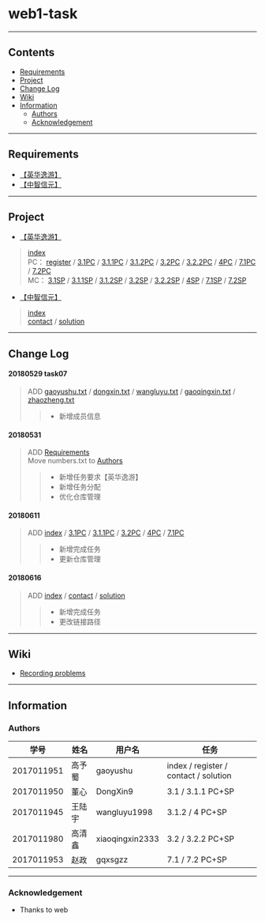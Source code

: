 ﻿# web1-task
----
## Contents
* [Requirements](#requirements)
* [Project](#project)
* [Change Log](#change-Log)
* [Wiki](#wiki)
* [Information](#information)
  * [Authors](#authors)
  * [Acknowledgement](#acknowledgement)
----
## Requirements
* [【英华逸游】](/Requirements/英华逸游)
* [【中智信元】](/Requirements/中智信元)
----
## Project
* [【英华逸游】](/Project)
> [index](https://gaoyushu.github.io/web1-task/Project/index.html)   
> PC：
> [register](https://gaoyushu.github.io/web1-task/Project/html/register.html) / 
> [3.1PC](https://gaoyushu.github.io/web1-task/Project/html/3.1PC.html) / 
> [3.1.1PC](https://gaoyushu.github.io/web1-task/Project/html/3.1.1PC.html) / 
> [3.1.2PC](https://gaoyushu.github.io/web1-task/Project/html/3.1.2PC.html) / 
> [3.2PC](https://gaoyushu.github.io/web1-task/Project/html/3.2PC.html) / 
> [3.2.2PC](https://gaoyushu.github.io/web1-task/Project/html/3.2.2PC.html) / 
> [4PC](https://gaoyushu.github.io/web1-task/Project/html/4PC.html) / 
> [7.1PC](https://gaoyushu.github.io/web1-task/Project/html/7.1PC.html) / 
> [7.2PC](https://gaoyushu.github.io/web1-task/Project/html/7.2PC.html)  
> MC：
> [3.1SP](https://gaoyushu.github.io/web1-task/Project/html/3.1MC.html) / 
> [3.1.1SP](https://gaoyushu.github.io/web1-task/Project/html/3.1.1MC.html) / 
> [3.1.2SP](https://gaoyushu.github.io/web1-task/Project/html/3.1.2MC.html) / 
> [3.2SP](https://gaoyushu.github.io/web1-task/Project/html/3.2MC.html) / 
> [3.2.2SP](https://gaoyushu.github.io/web1-task/Project/html/3.2.2MC.html) / 
> [4SP](https://gaoyushu.github.io/web1-task/Project/html/4SP.html) / 
> [7.1SP](https://gaoyushu.github.io/web1-task/Project/html/7.1MC.html) / 
> [7.2SP](https://gaoyushu.github.io/web1-task/Project/html/7.2MC.html)  
* [【中智信元】](/Project/zhognzhixinyuan)
> [index](https://gaoyushu.github.io/web1-task/Project/zhongzhixinyuan/index.html)  
> [contact](https://gaoyushu.github.io/web1-task/Project/zhongzhixinyuan/html/contact.html) / 
> [solution](https://gaoyushu.github.io/web1-task/Project/zhongzhixinyuan/html/solution.html)  
----
## Change Log
#### 20180529 task07
> ADD [gaoyushu.txt](/Authors/gaoyushu.txt) / [dongxin.txt](/Authors/dongxin.txt) / [wangluyu.txt](/Authors/wangluyu.txt) / [gaoqingxin.txt](/Authors/gaoqingxin.txt) / [zhaozheng.txt](/Authors/zhaozheng.txt)
>> * 新增成员信息
#### 20180531
> ADD [Requirements](Requirements)  
> Move numbers.txt to [Authors](Authors)
>> * 新增任务要求【英华逸游】
>> * 新增任务分配
>> * 优化仓库管理
#### 20180611
>ADD [index](https://gaoyushu.github.io/web1-task/Project/index.html) / [3.1PC](https://gaoyushu.github.io/web1-task/Project/html/3.1PC.html) / [3.1.1PC](https://gaoyushu.github.io/web1-task/Project/html/3.1.1PC.html) / [3.2PC](https://gaoyushu.github.io/web1-task/Project/html/3.2PC.html) / [4PC](https://gaoyushu.github.io/web1-task/Project/html/4PC.html) / [7.1PC](https://gaoyushu.github.io/web1-task/Project/html/7.1PC.html)
>> * 新增完成任务  
>> * 更新仓库管理  
#### 20180616
>ADD [index](https://gaoyushu.github.io/web1-task/Project/zhongzhixinyuan/index.html) / [contact](https://gaoyushu.github.io/web1-task/Project/zhongzhixinyuan/html/contact.html) / [solution](https://gaoyushu.github.io/web1-task/Project/zhongzhixinyuan/html/solution.html)
>> * 新增完成任务
>> * 更改链接路径  
----
## Wiki
* [Recording problems](https://github.com/gaoyushu/web1-task/wiki/Recording-problems)
----
## Information
### Authors
学号|姓名|用户名|任务
----|----|----|----
2017011951|高予蜀|gaoyushu|index / register / contact / solution 
2017011950|董心|DongXin9|3.1 / 3.1.1 PC+SP
2017011945|王陆宇|wangluyu1998|3.1.2 / 4 PC+SP
2017011980|高清鑫|xiaoqingxin2333|3.2 / 3.2.2 PC+SP
2017011953|赵政|gqxsgzz|7.1 / 7.2  PC+SP  
----
### Acknowledgement
* Thanks to web
